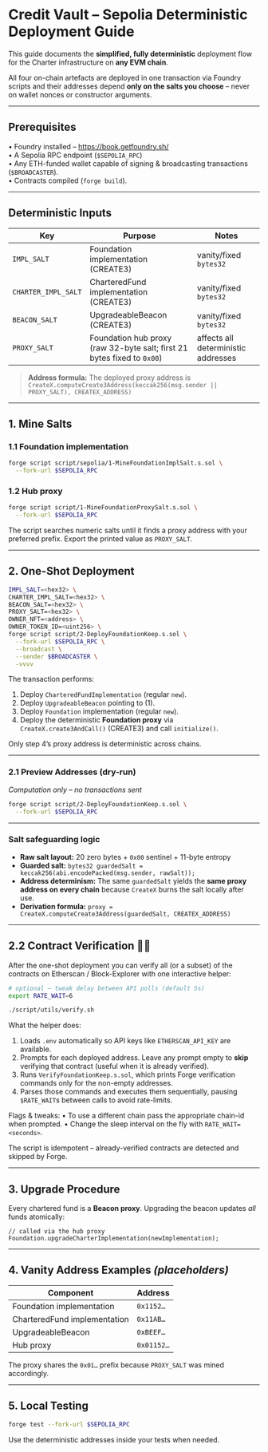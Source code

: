 # Credit Vault – Sepolia Deterministic Deployment Guide

This guide documents the **simplified, fully deterministic** deployment flow for the
Charter infrastructure on **any EVM chain**.

All four on-chain artefacts are deployed in one transaction via Foundry scripts
and their addresses depend **only on the salts you choose** – never on wallet
nonces or constructor arguments.

---

## Prerequisites

• Foundry installed – <https://book.getfoundry.sh/>  
• A Sepolia RPC endpoint (`$SEPOLIA_RPC`)  
• Any ETH-funded wallet capable of signing & broadcasting transactions
  (`$BROADCASTER`).  
• Contracts compiled (`forge build`).

---

## Deterministic Inputs

| Key | Purpose | Notes |
|-----|---------|-------|
| `IMPL_SALT` | Foundation implementation (CREATE3) | vanity/fixed `bytes32` |
| `CHARTER_IMPL_SALT` | CharteredFund implementation (CREATE3) | vanity/fixed `bytes32` |
| `BEACON_SALT` | UpgradeableBeacon (CREATE3) | vanity/fixed `bytes32` |
| `PROXY_SALT` | Foundation hub proxy (raw 32-byte salt; first 21 bytes fixed to `0x00`) | affects all deterministic addresses |
> **Address formula:** The deployed proxy address is  
> `CreateX.computeCreate3Address(keccak256(msg.sender || PROXY_SALT), CREATEX_ADDRESS)`

---

## 1. Mine Salts

### 1.1 Foundation implementation

```bash
forge script script/sepolia/1-MineFoundationImplSalt.s.sol \
  --fork-url $SEPOLIA_RPC
```

### 1.2 Hub proxy

```bash
forge script script/1-MineFoundationProxySalt.s.sol \
  --fork-url $SEPOLIA_RPC
```

The script searches numeric salts until it finds a proxy address with your preferred prefix.  Export the printed value as `PROXY_SALT`.

---

## 2. One-Shot Deployment

```bash
IMPL_SALT=<hex32> \
CHARTER_IMPL_SALT=<hex32> \
BEACON_SALT=<hex32> \
PROXY_SALT=<hex32> \
OWNER_NFT=<address> \
OWNER_TOKEN_ID=<uint256> \
forge script script/2-DeployFoundationKeep.s.sol \
  --fork-url $SEPOLIA_RPC \
  --broadcast \
  --sender $BROADCASTER \
  -vvvv
```

The transaction performs:

1. Deploy `CharteredFundImplementation` (regular `new`).
2. Deploy `UpgradeableBeacon` pointing to (1).
3. Deploy `Foundation` implementation (regular `new`).
4. Deploy the deterministic **Foundation proxy** via `CreateX.create3AndCall()` (CREATE3) and call `initialize()`.

Only step 4’s proxy address is deterministic across chains.

---

### 2.1 Preview Addresses (dry-run)

_Computation only – no transactions sent_

```bash
forge script script/2-DeployFoundationKeep.s.sol \
  --fork-url $SEPOLIA_RPC
```

---

### Salt safeguarding logic

* **Raw salt layout:** 20 zero bytes + `0x00` sentinel + 11-byte entropy  
* **Guarded salt:** `bytes32 guardedSalt = keccak256(abi.encodePacked(msg.sender, rawSalt));`  
* **Address determinism:** The same `guardedSalt` yields the **same proxy address on every chain** because `CreateX` burns the salt locally after use.  
* **Derivation formula:** `proxy = CreateX.computeCreate3Address(guardedSalt, CREATEX_ADDRESS)`

---

## 2.2 Contract Verification 🕵️‍♂️

After the one-shot deployment you can verify all (or a subset) of the contracts on
Etherscan / Block-Explorer with one interactive helper:

```bash
# optional – tweak delay between API polls (default 5s)
export RATE_WAIT=6

./script/utils/verify.sh
```

What the helper does:

1. Loads `.env` automatically so API keys like `ETHERSCAN_API_KEY` are available.
2. Prompts for each deployed address.  Leave any prompt empty to **skip** verifying that contract (useful when it is already verified).
3. Runs `VerifyFoundationKeep.s.sol`, which prints Forge verification commands only for the non-empty addresses.
4. Parses those commands and executes them sequentially, pausing `$RATE_WAIT`s between calls to avoid rate-limits.

Flags & tweaks:
• To use a different chain pass the appropriate chain-id when prompted.
• Change the sleep interval on the fly with `RATE_WAIT=<seconds>`.

The script is idempotent – already-verified contracts are detected and skipped by Forge.

---

## 3. Upgrade Procedure

Every chartered fund is a **Beacon proxy**.  Upgrading the beacon updates *all*
funds atomically:

```solidity
// called via the hub proxy
Foundation.upgradeCharterImplementation(newImplementation);
```

---

## 4. Vanity Address Examples *(placeholders)*

| Component | Address |
|-----------|---------|
| Foundation implementation | `0x1152…` |
| CharteredFund implementation | `0x11AB…` |
| UpgradeableBeacon | `0xBEEF…` |
| Hub proxy | `0x01152…` |

The proxy shares the `0x01…` prefix because `PROXY_SALT` was mined accordingly.

---

## 5. Local Testing

```bash
forge test --fork-url $SEPOLIA_RPC
```

Use the deterministic addresses inside your tests when needed.


